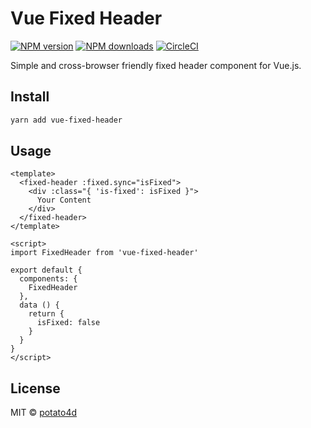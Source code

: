 # Vue Fixed Header

[![NPM version](https://img.shields.io/npm/v/vue-fixed-header.svg?style=flat)](https://npmjs.com/package/vue-fixed-header) [![NPM downloads](https://img.shields.io/npm/dm/vue-fixed-header.svg?style=flat)](https://npmjs.com/package/vue-fixed-header) [![CircleCI](https://circleci.com/gh/potato4d/vue-fixed-header/tree/master.svg?style=shield)](https://circleci.com/gh/potato4d/vue-fixed-header/tree/master)

Simple and cross-browser friendly fixed header component for Vue.js.

## Install

```bash
yarn add vue-fixed-header
```

## Usage

```vue
<template>
  <fixed-header :fixed.sync="isFixed">
    <div :class="{ 'is-fixed': isFixed }">
      Your Content
    </div>
  </fixed-header>
</template>

<script>
import FixedHeader from 'vue-fixed-header'

export default {
  components: {
    FixedHeader
  },
  data () {
    return {
      isFixed: false
    }
  }
}
</script>
```

## License

MIT &copy; [potato4d](https://github.com/potato4d)

